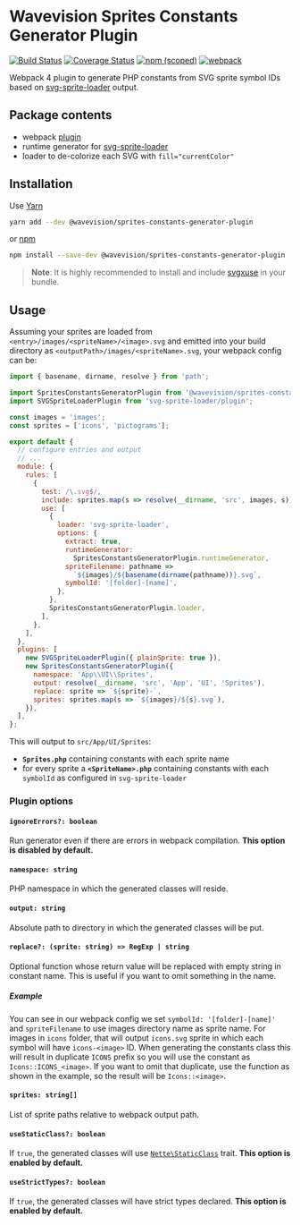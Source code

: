 # Wavevision Sprites Constants Generator Plugin

[![Build Status](https://travis-ci.org/wavevision/sprites-constants-generator-plugin.svg?branch=master)](https://travis-ci.org/wavevision/sprites-constants-generator-plugin)
[![Coverage Status](https://coveralls.io/repos/github/wavevision/sprites-constants-generator-plugin/badge.svg?branch=master&service=github)](https://coveralls.io/github/wavevision/sprites-constants-generator-plugin?branch=master)
[![npm (scoped)](https://img.shields.io/npm/v/@wavevision/sprites-constants-generator-plugin)](https://www.npmjs.com/package/@wavevision/sprites-constants-generator-plugin)
[![webpack](https://img.shields.io/badge/webpack-v4.x-blue)](https://github.com/webpack/webpack)

Webpack 4 plugin to generate PHP constants from SVG sprite symbol IDs based on [svg-sprite-loader](https://github.com/kisenka/svg-sprite-loader#runtime-generator) output.

## Package contents

- webpack [plugin](#plugin-options)
- runtime generator for [svg-sprite-loader](https://github.com/kisenka/svg-sprite-loader#runtime-generator)
- loader to de-colorize each SVG with `fill="currentColor"`

## Installation

Use [Yarn](https://yarnpkg.com)

```bash
yarn add --dev @wavevision/sprites-constants-generator-plugin
```

or [npm](https://npmjs.com)

```bash
npm install --save-dev @wavevision/sprites-constants-generator-plugin
```

> **Note**: It is highly recommended to install and include [svgxuse](https://github.com/Keyamoon/svgxuse) in your bundle.

## Usage

Assuming your sprites are loaded from `<entry>/images/<spriteName>/<image>.svg` and emitted into your build directory as `<outputPath>/images/<spriteName>.svg`, your webpack config can be:

```javascript
import { basename, dirname, resolve } from 'path';

import SpritesConstantsGeneratorPlugin from '@wavevision/sprites-constants-generator-plugin';
import SVGSpriteLoaderPlugin from 'svg-sprite-loader/plugin';

const images = 'images';
const sprites = ['icons', 'pictograms'];

export default {
  // configure entries and output
  // ...
  module: {
    rules: [
      {
        test: /\.svg$/,
        include: sprites.map(s => resolve(__dirname, 'src', images, s)),
        use: [
          {
            loader: 'svg-sprite-loader',
            options: {
              extract: true,
              runtimeGenerator:
                SpritesConstantsGeneratorPlugin.runtimeGenerator,
              spriteFilename: pathname =>
                `${images}/${basename(dirname(pathname))}.svg`,
              symbolId: '[folder]-[name]',
            },
          },
          SpritesConstantsGeneratorPlugin.loader,
        ],
      },
    ],
  },
  plugins: [
    new SVGSpriteLoaderPlugin({ plainSprite: true }),
    new SpritesConstantsGeneratorPlugin({
      namespace: 'App\\UI\\Sprites',
      output: resolve(__dirname, 'src', 'App', 'UI', 'Sprites'),
      replace: sprite => `${sprite}-`,
      sprites: sprites.map(s => `${images}/${s}.svg`),
    }),
  ],
};
```

This will output to `src/App/UI/Sprites`:

- **`Sprites.php`** containing constants with each sprite name
- for every sprite a **`<SpriteName>.php`** containing constants with each `symbolId` as configured in `svg-sprite-loader`

### Plugin options

#### `ignoreErrors?: boolean`

Run generator even if there are errors in webpack compilation. **This option is disabled by default.**

#### `namespace: string`

PHP namespace in which the generated classes will reside.

#### `output: string`

Absolute path to directory in which the generated classes will be put.

#### `replace?: (sprite: string) => RegExp | string`

Optional function whose return value will be replaced with empty string in constant name. This is useful if you want to omit something in the name.

##### Example

You can see in our webpack config we set `symbolId: '[folder]-[name]'` and `spriteFilename` to use images directory name as sprite name. For images in `icons` folder, that will output `icons.svg` sprite in which each symbol will have `icons-<image>` ID. When generating the constants class this will result in duplicate `ICONS` prefix so you will use the constant as `Icons::ICONS_<image>`. If you want to omit that duplicate, use the function as shown in the example, so the result will be `Icons::<image>`.

#### `sprites: string[]`

List of sprite paths relative to webpack output path.

#### `useStaticClass?: boolean`

If `true`, the generated classes will use [`Nette\StaticClass`](https://api.nette.org/Nette/StaticClass.html) trait. **This option is enabled by default.**

#### `useStrictTypes?: boolean`

If `true`, the generated classes will have strict types declared. **This option is enabled by default.**
